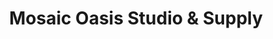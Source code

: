 ---
title: "Mosaic Oasis Studio & Supply"
url: /arlington/mosaic-oasis-studio-and-supply/
shop: craft
---